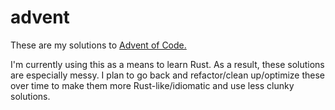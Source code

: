 # advent
These are my solutions to [Advent of Code.](https://adventofcode.com/)

I'm currently using this as a means to learn Rust. As a result, these solutions are especially messy. I plan to go back and refactor/clean up/optimize these over time to make them more Rust-like/idiomatic and use less clunky solutions.
